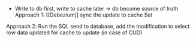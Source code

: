 * Write to db first, write to cache later -> db become source of truth
Approach 1: [[Debezium]] sync the update to cache
Set

Approach 2: Run the SQL send to database, add the modification to select row data updated for cache to update (in case of CUD)
